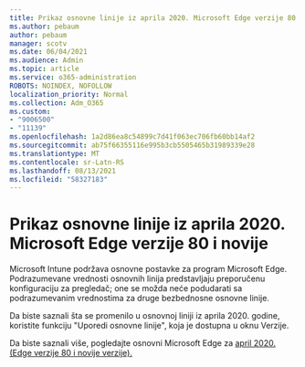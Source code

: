 ```yaml
---
title: Prikaz osnovne linije iz aprila 2020. Microsoft Edge verzije 80 i novije
ms.author: pebaum
author: pebaum
manager: scotv
ms.date: 06/04/2021
ms.audience: Admin
ms.topic: article
ms.service: o365-administration
ROBOTS: NOINDEX, NOFOLLOW
localization_priority: Normal
ms.collection: Adm_O365
ms.custom:
- "9006500"
- "11139"
ms.openlocfilehash: 1a2d86ea8c54899c7d41f063ec706fb60bb14af2
ms.sourcegitcommit: ab75f66355116e995b3cb5505465b31989339e28
ms.translationtype: MT
ms.contentlocale: sr-Latn-RS
ms.lasthandoff: 08/13/2021
ms.locfileid: "58327183"
---
```

# <a name="view-the-april-2020-baseline-for-microsoft-edge-versions-80-and-later"></a>Prikaz osnovne linije iz aprila 2020. Microsoft Edge verzije 80 i novije

Microsoft Intune podržava osnovne postavke za program Microsoft Edge. Podrazumevane vrednosti osnovnih linija predstavljaju preporučenu konfiguraciju za pregledač; one se možda neće podudarati sa podrazumevanim vrednostima za druge bezbednosne osnovne linije.

Da biste saznali šta se promenilo u osnovnoj liniji iz aprila 2020. godine, koristite funkciju "Uporedi osnovne linije", koja je dostupna u oknu Verzije.

Da biste saznali više, pogledajte osnovni Microsoft Edge za [april 2020. (Edge verzije 80 i novije verzije).](https://docs.microsoft.com/mem/intune/protect/security-baseline-settings-edge?pivots=edge-april-2020)